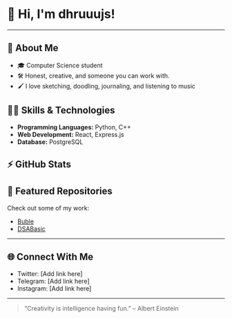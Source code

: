 # 👋 Hi, I'm dhruuujs!

<!--
[Your future bio goes here!]
Use this space to introduce yourself, your journey, and anything you'd love others to know.
-->

---

## 🚀 About Me
- 🎓 Computer Science student
- 🛠️ Honest, creative, and someone you can work with.
- 🖌️ I love sketching, doodling, journaling, and listening to music

## 🧑‍💻 Skills & Technologies
- **Programming Languages:** Python, C++
- **Web Development:** React, Express.js
- **Database:** PostgreSQL

## ⚡ GitHub Stats
<!-- Optionally add GitHub stats or contribution graph here! -->

## 📂 Featured Repositories
Check out some of my work:
- [Buble](https://github.com/dhruuujs/Buble)
- [DSABasic](https://github.com/dhruuujs/DSABasic)

<!-- Add your favorite projects here in the future! -->

---

## 🌐 Connect With Me
- Twitter: [Add link here]
- Telegram: [Add link here]
- Instagram: [Add link here]

---

> “Creativity is intelligence having fun.” – Albert Einstein
